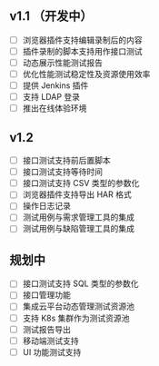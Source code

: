  ##  v1.1 （开发中）
 
- [ ] 浏览器插件支持编辑录制后的内容
- [ ] 插件录制的脚本支持用作接口测试
- [ ] 动态展示性能测试报告
- [ ] 优化性能测试稳定性及资源使用效率
- [ ] 提供 Jenkins 插件
- [ ] 支持 LDAP 登录
- [ ] 推出在线体验环境

## v1.2

- [ ] 接口测试支持前后置脚本
- [ ] 接口测试支持等待时间
- [ ] 接口测试支持 CSV 类型的参数化
- [ ] 浏览器插件支持导出 HAR 格式
- [ ] 操作日志记录
- [ ] 测试用例与需求管理工具的集成
- [ ] 测试用例与缺陷管理工具的集成

## 规划中

- [ ] 接口测试支持 SQL 类型的参数化
- [ ] 接口管理功能
- [ ] 集成云平台动态管理测试资源池
- [ ] 支持 K8s 集群作为测试资源池
- [ ] 测试报告导出
- [ ] 移动端测试支持
- [ ] UI 功能测试支持
